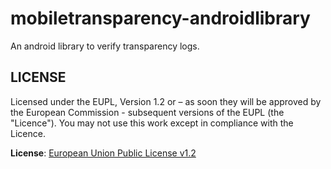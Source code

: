 # mobiletransparency-androidlibrary
An android library to verify transparency logs.


## LICENSE

Licensed under the EUPL, Version 1.2 or – as soon they will be approved by
the European Commission - subsequent versions of the EUPL (the "Licence").
You may not use this work except in compliance with the Licence.

**License**: [European Union Public License v1.2](https://joinup.ec.europa.eu/software/page/eupl)
